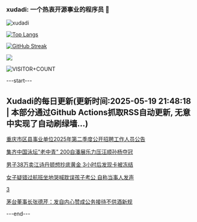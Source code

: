 ### xudadi: 一个热衷开源事业的程序员 👋

![xudadi](https://github-readme-stats-git-masterorgs-github-readme-stats-team.vercel.app/api?username=xudadi)

[![Top Langs](https://github-readme-stats.vercel.app/api/top-langs/?username=xudadi)](https://github.com/anuraghazra/github-readme-stats)

[![GitHub Streak](https://streak-stats.demolab.com?user=xudadi&locale=zh_Hans)](https://git.io/streak-stats)

![](https://raw.githubusercontent.com/xudadi/xudadi/main/assets/github-contribution-grid-snake.svg)

![VISITOR+COUNT](https://komarev.com/ghpvc/?username=xudadi&label=VISITOR+COUNT)


---start---

## Xudadi的每日更新(更新时间:2025-05-19 21:48:18 | 本部分通过Github Actions抓取RSS自动更新, 无意中实现了自动刷绿墙...)

[重庆市区县事业单位2025年第二季度公开招聘工作人员公告](https://www.gongkaoleida.com/article/2407262)

[集齐中国泳坛"老中青" 200自潘展乐力压汪顺孙杨夺冠](https://m.163.com/news/article/JVUQ0PCT0514R9P4.html)

[男子38万卖江诗丹顿想抄底黄金 3小时后发现卡被冻结](https://m.163.com/news/article/JVU5RPPO0514R9OJ.html)

[女子疑错过航班坐地哭喊耽误孩子考公 自称当事人发声](https://m.163.com/news/article/JVULOKQ30534P59R.html)

[3](https://m.163.com/touch/news/sub/domestic)

[茅台董事长张德芹：发自内心赞成公务接待不供酒新规](https://m.163.com/news/article/JVULUH9C0001899O.html)

---end---
